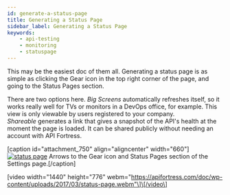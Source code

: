```yaml
---
id: generate-a-status-page
title: Generating a Status Page
sidebar_label: Generating a Status Page
keywords:
    - api-testing
    - monitoring
    - statuspage
---
```


This may be the easiest doc of them all. Generating a status page is as simple as clicking the Gear icon in the top right corner of the page, and going to the Status Pages section.

There are two options here. _Big Screens_ automatically refreshes itself, so it works really well for TVs or monitors in a DevOps office, for example. This view is only viewable by users registered to your company. _Shareable_ generates a link that gives a snapshot of the API's health at the moment the page is loaded. It can be shared publicly without needing an account with API Fortress.

\[caption id="attachment\_750" align="aligncenter" width="660"\][![status page](https://apifortress.com/doc/wp-content/uploads/2017/03/status-page-1024x552.png)](https://apifortress.com/doc/wp-content/uploads/2017/03/status-page.png) Arrows to the Gear icon and Status Pages section of the Settings page.\[/caption\]

\[video width="1440" height="776" webm="https://apifortress.com/doc/wp-content/uploads/2017/03/status-page.webm"\]\[/video\]
